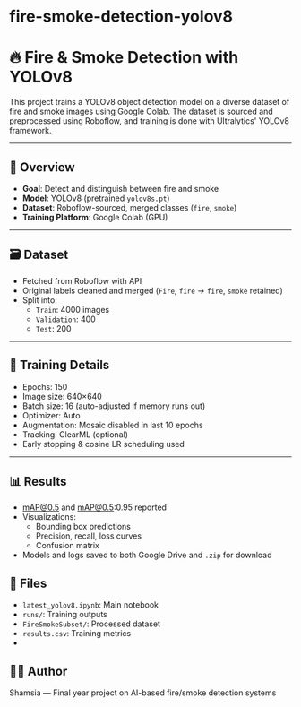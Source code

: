 # fire-smoke-detection-yolov8
# 🔥 Fire & Smoke Detection with YOLOv8

This project trains a YOLOv8 object detection model on a diverse dataset of fire and smoke images using Google Colab. The dataset is sourced and preprocessed using Roboflow, and training is done with Ultralytics' YOLOv8 framework.

---

## 📌 Overview

- **Goal**: Detect and distinguish between fire and smoke
- **Model**: YOLOv8 (pretrained `yolov8s.pt`)
- **Dataset**: Roboflow-sourced, merged classes (`fire`, `smoke`)
- **Training Platform**: Google Colab (GPU)

---

## 🗃 Dataset

- Fetched from Roboflow with API
- Original labels cleaned and merged (`Fire`, `fire` → `fire`, `smoke` retained)
- Split into:
  - `Train`: 4000 images
  - `Validation`: 400
  - `Test`: 200

---

## 🚀 Training Details

- Epochs: 150
- Image size: 640×640
- Batch size: 16 (auto-adjusted if memory runs out)
- Optimizer: Auto
- Augmentation: Mosaic disabled in last 10 epochs
- Tracking: ClearML (optional)
- Early stopping & cosine LR scheduling used

---

## 📊 Results

- mAP@0.5 and mAP@0.5:0.95 reported
- Visualizations:
  - Bounding box predictions
  - Precision, recall, loss curves
  - Confusion matrix
- Models and logs saved to both Google Drive and `.zip` for download



## 📂 Files

- `latest_yolov8.ipynb`: Main notebook
- `runs/`: Training outputs
- `FireSmokeSubset/`: Processed dataset
- `results.csv`: Training metrics
- 
## 👩‍💻 Author

Shamsia — Final year project on AI-based fire/smoke detection systems
